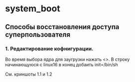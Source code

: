 # system_boot

## Способы восстановления доступа суперпользователя

### 1. Редактирование кофнигурации.
Во время выбора ядра для заугрузки нажать <<e>>.
В строку начинающуюся с linux16 в конец добаить init=/bin/sh

См. криншоты 1.1 и 1.2

